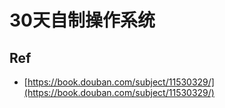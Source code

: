 # 30天自制操作系统


## Ref

* [https://book.douban.com/subject/11530329/](https://book.douban.com/subject/11530329/)